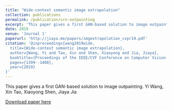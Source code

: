 ```yaml
---
title: "Wide-context semantic image extrapolation"
collection: publications
permalink: /publication/srn-outpainting
excerpt: 'This paper gives a first GAN-based solution to image outpainting.'
date: 2019
venue: 'Journal 1'
paperurl: 'http://jiaya.me/papers/imgextrapolation_cvpr19.pdf'
citation: '@inproceedings{wang2019wide,
  title={Wide-context semantic image extrapolation},
  author={Wang, Yi and Tao, Xin and Shen, Xiaoyong and Jia, Jiaya},
  booktitle={Proceedings of the IEEE/CVF Conference on Computer Vision and Pattern Recognition},
  pages={1399--1408},
  year={2019}
}'
---
```

This paper gives a first GAN-based solution to image outpainting.
Yi Wang, Xin Tao, Xiaoyong Shen, Jiaya Jia

[Download paper here](http://jiaya.me/papers/imgextrapolation_cvpr19.pdf)